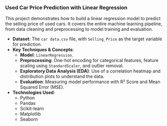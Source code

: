 ### Used Car Price Prediction with Linear Regression

This project demonstrates how to build a linear regression model to predict the selling price of used cars. It covers the entire machine learning pipeline, from data cleaning and preprocessing to model training and evaluation.

* **Dataset**: The `car data.csv` file, with `Selling_Price` as the target variable for prediction.
* **Key Techniques & Concepts**:
    * **Model**: `LinearRegression`.
    * **Preprocessing**: One-hot encoding for categorical features, feature scaling using `StandardScaler`, and outlier removal.
    * **Exploratory Data Analysis (EDA)**: Use of a correlation heatmap and distribution plots to understand the data.
    * **Evaluation**: Measuring model performance with R² Score and Mean Squared Error (MSE).
* **Technologies Used**:
    * Python
    * Pandas
    * Scikit-learn
    * Matplotlib
    * Seaborn
